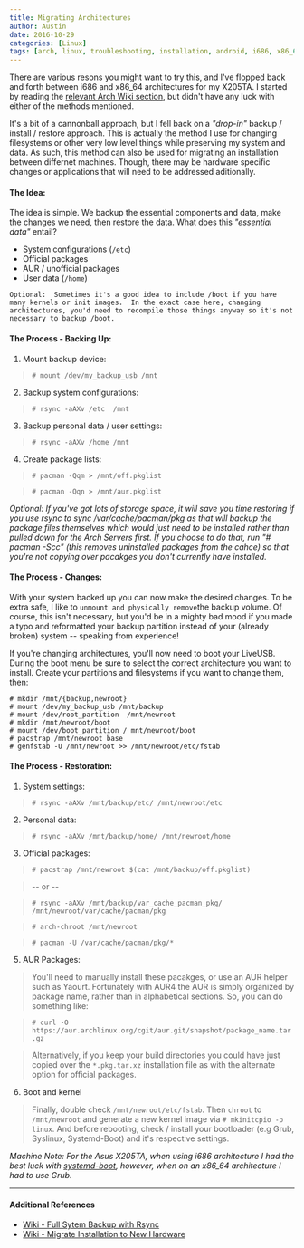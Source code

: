```yaml
---
title: Migrating Architectures
author: Austin
date: 2016-10-29
categories: [Linux]
tags: [arch, linux, troubleshooting, installation, android, i686, x86_64, architecture, backup, x205ta]
---
```


There are various resons you might want to try this, and I've flopped back and forth between i686 and x86_64 architectures for my X205TA.  I started by reading the [relevant Arch Wiki section](https://wiki.archlinux.org/index.php/Migrating_between_architectures), but didn't have any luck with either of the methods mentioned.

It's a bit of a cannonball approach, but I fell back on a *"drop-in"* backup / install / restore approach.  This is actually the method I use for changing filesystems or other very low level things while preserving my system and data.  As such, this method can also be used for migrating an installation between differnet machines.  Though, there may be hardware specific changes or applications that will need to be addressed aditionally.

#### The Idea:

The idea is simple.  We backup the essential components and data, make the changes we need, then restore the data.  What does this *"essential data"* entail?

- System configurations (```/etc```)
- Official packages
- AUR / unofficial packages
- User data (```/home```)

```
Optional:  Sometimes it's a good idea to include /boot if you have many kernels or init images.  In the exact case here, changing architectures, you'd need to recompile those things anyway so it's not necessary to backup /boot.
```

#### The Process - Backing Up:

1) Mount backup device:
> ```# mount /dev/my_backup_usb /mnt```
2) Backup system configurations:
> ```# rsync -aAXv /etc  /mnt```
3) Backup personal data / user settings:
> ```# rsync -aAXv /home /mnt```
4) Create package lists:
> ```# pacman -Qqm > /mnt/off.pkglist```

> ```# pacman -Qqn > /mnt/aur.pkglist```

*Optional:  If you've got lots of storage space, it will save you time restoring if you use rsync to sync /var/cache/pacman/pkg as that will backup the package files themselves which would just need to be installed rather than pulled down for the Arch Servers first.  If you choose to do that, run "# pacman -Scc" (this removes uninstalled packages from the cahce) so that you're not copying over pacakges you don't currently have installed.*

#### The Process - Changes:

With your system backed up you can now make the desired changes.  To be extra safe, I like to ```unmount and physically remove```the backup volume.  Of course, this isn't necessary, but you'd be in a mighty bad mood if you made a typo and reformatted your backup partition instead of your (already broken) system -- speaking from experience!

If you're changing architectures, you'll now need to boot your LiveUSB.  During the boot menu be sure to select the correct architecture you want to install.  Create your partitions and filesystems if you want to change them, then:

```
# mkdir /mnt/{backup,newroot}
# mount /dev/my_backup_usb /mnt/backup
# mount /dev/root_partition  /mnt/newroot
# mkdir /mnt/newroot/boot
# mount /dev/boot_partition / mnt/newroot/boot
# pacstrap /mnt/newroot base
# genfstab -U /mnt/newroot >> /mnt/newroot/etc/fstab
```

#### The Process - Restoration:

1) System settings:
> ```# rsync -aAXv /mnt/backup/etc/ /mnt/newroot/etc```
2) Personal data:
> ```# rsync -aAXv /mnt/backup/home/ /mnt/newroot/home```
3) Official packages:
> ```# pacstrap /mnt/newroot $(cat /mnt/backup/off.pkglist)```

> -- or --

> ```# rsync -aAXv /mnt/backup/var_cache_pacman_pkg/ /mnt/newroot/var/cache/pacman/pkg```

> ```# arch-chroot /mnt/newroot```

> ```# pacman -U /var/cache/pacman/pkg/*```

5) AUR Packages:
> You'll need to manually install these pacakges, or use an AUR helper such as Yaourt.  Fortunately with AUR4 the AUR is simply organized by package name, rather than in alphabetical sections.  So, you can do something like:

> ```# curl -O https://aur.archlinux.org/cgit/aur.git/snapshot/package_name.tar.gz```

> Alternatively, if you keep your build directories you could have just copied over the  ```*.pkg.tar.xz``` installation file as with the alternate option for official packages.

6) Boot and kernel
> Finally, double check ```/mnt/newroot/etc/fstab```. Then ```chroot``` to ```/mnt/newroot``` and generate a new kernel image via ```# mkinitcpio -p linux```.  And before rebooting, check / install your bootloader (e.g Grub, Syslinux, Systemd-Boot) and it's respective settings.

*Machine Note:  For the Asus X205TA, when using i686 architecture I had the best luck with [systemd-boot](https://wiki.archlinux.org/index.php/systemd-boot), 
however, when on an x86_64 architecture I had to use Grub.*

-----

#### Additional References

- [Wiki - Full Sytem Backup with Rsync](https://wiki.archlinux.org/index.php/full_system_backup_with_rsync)
- [Wiki - Migrate Installation to New Hardware](https://wiki.archlinux.org/index.php/migrate_installation_to_new_hardware)
